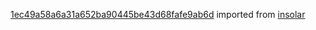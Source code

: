 [1ec49a58a6a31a652ba90445be43d68fafe9ab6d](https://github.com/insolar/insolar/commit/1ec49a58a6a31a652ba90445be43d68fafe9ab6d) imported from [insolar](https://github.com/insolar/insolar)
